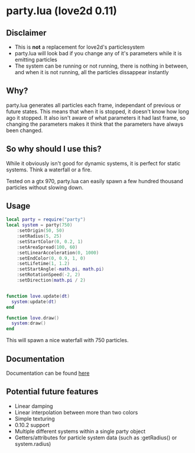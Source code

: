 party.lua (love2d 0.11)
=========

Disclaimer
----------

* This is **not** a replacement for love2d's particlesystem
* party.lua will look bad if you change any of it's parameters while it is emitting particles
* The system can be running or not running, there is nothing in between, and when it is not running, all the particles dissappear instantly

Why?
----
party.lua generates all particles each frame, independant of previous or future states. This means that when it is stopped, it doesn't know how long ago it stopped. It also isn't aware of what parameters it had last frame, so changing the parameters makes it think that the parameters have always been changed.

So why should I use this?
-------------------------

While it obviously isn't good for dynamic systems, it is perfect for static systems. Think a waterfall or a fire.

Tested on a gtx 970, party.lua can easily spawn a few hundred thousand particles without slowing down.

Usage
-----


```lua
local party = require("party")
local system = party(750)
	:setOrigin(50, 50)
	:setRadius(5, 25)
	:setStartColor(0, 0.2, 1)
	:setAreaSpread(100, 60)
	:setLinearAcceleration(0, 1000)
	:setEndColor(0, 0.9, 1, 0)
	:setLifetime(1, 1.2)
	:setStartAngle(-math.pi, math.pi)
	:setRotationSpeed(-2, 2)
	:setDirection(math.pi / 2)


function love.update(dt)
  system:update(dt)
end

function love.draw()
  system:draw()
end
```

This will spawn a nice waterfall with 750 particles.

Documentation
-------------

Documentation can be found [here](https://ldash4.github.io/party/)

Potential future features
-------------------------

* Linear damping
* Linear interpolation between more than two colors
* Simple texturing
* 0.10.2 support
* Multiple different systems within a single party object
* Getters/attributes for particle system data (such as :getRadius() or system.radius)